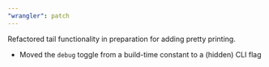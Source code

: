 ```yaml
---
"wrangler": patch
---
```


Refactored tail functionality in preparation for adding pretty printing.

- Moved the `debug` toggle from a build-time constant to a (hidden) CLI flag
